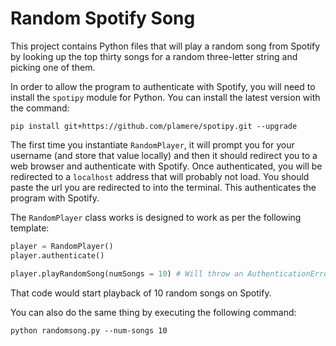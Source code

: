 # Random Spotify Song

This project contains Python files that will play a random song from Spotify by looking up the top thirty songs for a random three-letter string and picking one of them.

In order to allow the program to authenticate with Spotify, you will need to install the `spotipy` module for Python. You can install the latest version with the command:

```
pip install git+https://github.com/plamere/spotipy.git --upgrade
```

The first time you instantiate `RandomPlayer`, it will prompt you for your username (and store that value locally) and then it should redirect you to a web browser and authenticate with Spotify. Once authenticated, you will be redirected to a `localhost` address that will probably not load. You should paste the url you are redirected to into the terminal. This authenticates the program with Spotify.

The `RandomPlayer` class works is designed to work as per the following template:

```Python
player = RandomPlayer()
player.authenticate()

player.playRandomSong(numSongs = 10) # Will throw an AuthenticationError if player isn't authenticated
```

That code would start playback of 10 random songs on Spotify.

You can also do the same thing by executing the following command:
```
python randomsong.py --num-songs 10
```
